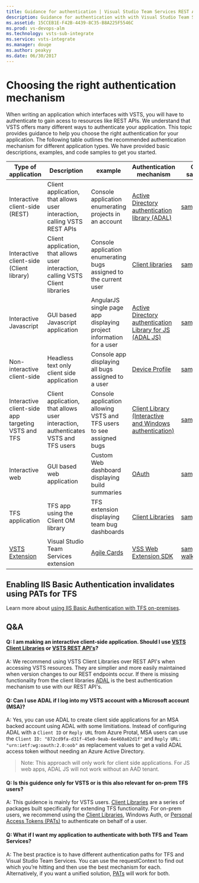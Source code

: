 ```yaml
---
title: Guidance for authentication | Visual Studio Team Services REST APIs
description: Guidance for authentication with with Visual Studio Team Services.
ms.assetid: 15CCEB1E-F42B-4439-8C35-B8A225F5546C
ms.prod: vs-devops-alm
ms.technology: vsts-sub-integrate
ms.service: vsts-integrate
ms.manager: douge
ms.author: peakyy
ms.date: 06/30/2017
---
```


# Choosing the right authentication mechanism



When writing an application which interfaces with VSTS, you will have to authenticate to gain acess to resources like REST APIs. We understand that VSTS offers many different ways to authenticate your application. This topic provides guidance to help you choose the right authentication for your application. The following table outlines the recommended authentication mechanism for different application types. We have provided basic descriptions, examples, and code samples to get you started.

| Type of application | Description | example |Authentication mechanism | Code samples |
|---------------------|-------------|---------|-------------------------|--------|
 Interactive client-side (REST) | Client application, that allows user interaction, calling VSTS REST APIs | Console application enumerating projects in an account | [Active Directory authentication library (ADAL)](https://docs.microsoft.com/en-us/azure/active-directory/develop/active-directory-authentication-libraries) | [sample](https://github.com/Microsoft/vsts-auth-samples/tree/master/ManagedClientConsoleAppSample) |
| Interactive client-side (Client library) | Client application, that allows user interaction, calling VSTS Client libraries | Console application enumerating bugs assigned to the current user |  [Client libraries](../../concepts/dotnet-client-libraries.md) | [sample](https://github.com/Microsoft/vsts-auth-samples/tree/master/ClientLibraryConsoleAppSample) |
| Interactive Javascript | GUI based Javascript application | AngularJS single page app displaying project information for a user | [Active Directory authentication Library for JS (ADAL JS)](https://github.com/AzureAD/azure-activedirectory-library-for-js) | [sample](https://github.com/Microsoft/vsts-auth-samples/tree/master/JavascriptWebAppSample) |
| Non-interactive client-side | Headless text only client side application | Console app displaying all bugs assigned to a user | [Device Profile](https://azure.microsoft.com/en-us/resources/samples/active-directory-dotnet-deviceprofile/?v=17.23h) | [sample](https://github.com/Microsoft/vsts-auth-samples/tree/master/DeviceProfileSample) |
| Interactive client-side app targeting VSTS and TFS | Client application, that allows user interaction, authenticates VSTS and TFS users | Console application allowing VSTS and TFS users to see assigned bugs |  [Client Library (Interactive and Windows authentication)](/vsts/integrate/get-started/client-libraries/samples#authenticating-team-foundation-server) | [sample](https://github.com/Microsoft/vsts-auth-samples/tree/master/DualSupportClientSample) |
| Interactive web | GUI based web application | Custom Web dashboard displaying build summaries |[OAuth](./oauth.md) | [sample](https://github.com/Microsoft/vsts-auth-samples/tree/master/OAuthWebSample) |
| TFS application | TFS app using the Client OM library | TFS extension displaying team bug dashboards | [Client Libraries](../../concepts/dotnet-client-libraries.md) | [sample](https://github.com/Microsoft/vsts-auth-samples/tree/master/ClientLibraryConsoleAppSample) |
| [VSTS Extension](../../../extend/get-started/node.md#files) | Visual Studio Team Services extension | [Agile Cards](https://marketplace.visualstudio.com/items?itemName=spartez.agile-cards) | [VSS Web Extension SDK](https://github.com/Microsoft/vss-web-extension-sdk) | [sample walkthrough](../../../extend/develop/add-dashboard-widget.md) |



## Enabling IIS Basic Authentication invalidates using PATs for TFS

Learn more about [using IIS Basic Authentication with TFS on-premises](iis-basic-auth.md).



## Q&A

#### Q: I am making an interactive client-side application. Should I use [VSTS Client Libraries](./../client-libraries/dotnet.md) or [VSTS REST API's](/vsts/integrate/rest-api-overview)?
A: We recommend using VSTS Client Libraries over REST API's when accessing VSTS resources. They are simplier and more easily maintained when version changes to our REST endpoints occur. If there is missing functionality from the client libraries [ADAL](https://docs.microsoft.com/en-us/azure/active-directory/develop/active-directory-authentication-libraries) is the best authentication mechanism to use with our REST API's.

#### Q: Can I use ADAL if I log into my VSTS account with a Microsoft account (MSA)?

A: Yes, you can use ADAL to create client side applications for an MSA backed account using ADAL with some limitiations. Instead of configuring ADAL with a `Client ID` or `Reply URL` from Azure Protal, MSA users can use the `Client ID: "872cd9fa-d31f-45e0-9eab-6e460a02d1f"` and `Reply URL: "urn:ietf:wg:oauth:2.0:oob"` as replacement values to get a valid ADAL access token without needing an Azure Active Directory. 

>Note: This approach will only work for client side applications. For JS web apps, ADAL JS will not work without an AAD tenant.

#### Q: Is this guidence only for VSTS or is this also relevant for on-prem TFS users?

A: This guidence is mainly for VSTS users. [Client Libraries](./../client-libraries/dotnet.md) are a series of packages built specifically for extending TFS functionality. For on-prem users, we recommend using the [Client Libraries](./../client-libraries/dotnet.md), Windows Auth, or [Personal Access Tokens (PATs)](./PATs.md) to authenticate on behalf of a user.

#### Q: What if I want my application to authenticate with both TFS and Team Services?

A: The best practice is to have different authentication paths for TFS and Visual Studio Team Services. You can use the requestContext to find out which you’re hitting and then use the best mechanism for each. Alternatively, if you want a unified solution, [PATs](./PATs.md) will work for both.

